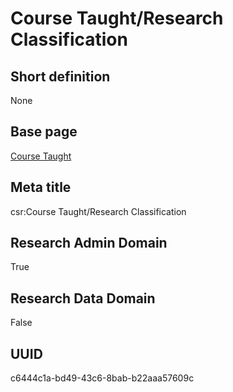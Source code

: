 # Course Taught/Research Classification
## Short definition
None
## Base page
[Course Taught](https://github.com/EuroCRIS/CASRAI-Dictionairies/blob/main/Objects/Course%20Taught.md)
## Meta title
csr:Course Taught/Research Classification
## Research Admin Domain
True
## Research Data Domain
False
## UUID
c6444c1a-bd49-43c6-8bab-b22aaa57609c

